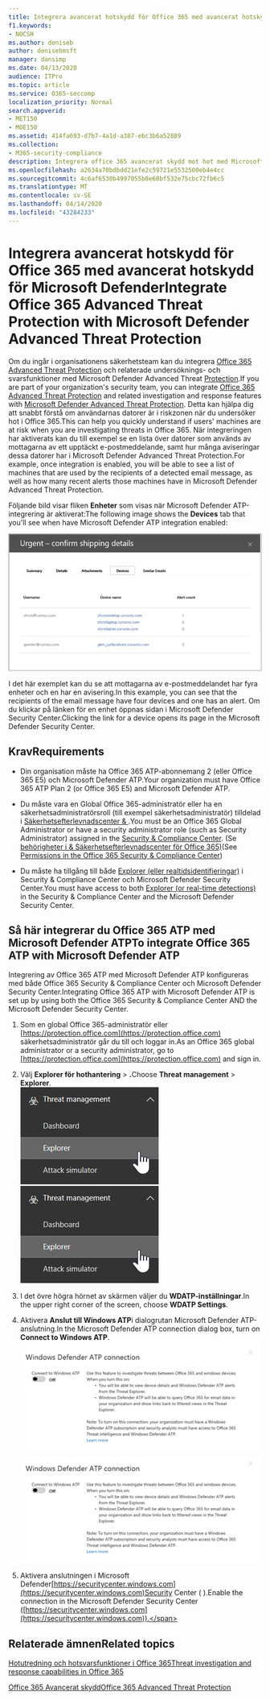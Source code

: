 ```yaml
---
title: Integrera avancerat hotskydd för Office 365 med avancerat hotskydd för Microsoft Defender
f1.keywords:
- NOCSH
ms.author: deniseb
author: denisebmsft
manager: dansimp
ms.date: 04/13/2020
audience: ITPro
ms.topic: article
ms.service: O365-seccomp
localization_priority: Normal
search.appverid:
- MET150
- MOE150
ms.assetid: 414fa693-d7b7-4a1d-a387-ebc3b6a52889
ms.collection:
- M365-security-compliance
description: Integrera office 365 avancerat skydd mot hot med Microsoft Defender Advanced Threat Protection för att se mer detaljerad information om hothantering.
ms.openlocfilehash: a2634a70bdbdd21efe2c59721e5532500eb4e4cc
ms.sourcegitcommit: 4c6af6530b4997055b8e60bf532e75cbc72fb6c5
ms.translationtype: MT
ms.contentlocale: sv-SE
ms.lasthandoff: 04/14/2020
ms.locfileid: "43284233"
---
```

# <a name="integrate-office-365-advanced-threat-protection-with-microsoft-defender-advanced-threat-protection"></a><span data-ttu-id="218b6-103">Integrera avancerat hotskydd för Office 365 med avancerat hotskydd för Microsoft Defender</span><span class="sxs-lookup"><span data-stu-id="218b6-103">Integrate Office 365 Advanced Threat Protection with Microsoft Defender Advanced Threat Protection</span></span>

<span data-ttu-id="218b6-104">Om du ingår i organisationens säkerhetsteam kan du integrera [Office 365 Advanced Threat Protection](office-365-atp.md) och relaterade undersöknings- och svarsfunktioner med Microsoft Defender Advanced Threat [Protection](https://docs.microsoft.com/windows/security/threat-protection/microsoft-defender-atp/microsoft-defender-advanced-threat-protection).</span><span class="sxs-lookup"><span data-stu-id="218b6-104">If you are part of your organization's security team, you can integrate [Office 365 Advanced Threat Protection](office-365-atp.md) and related investigation and response features with [Microsoft Defender Advanced Threat Protection](https://docs.microsoft.com/windows/security/threat-protection/microsoft-defender-atp/microsoft-defender-advanced-threat-protection).</span></span> <span data-ttu-id="218b6-105">Detta kan hjälpa dig att snabbt förstå om användarnas datorer är i riskzonen när du undersöker hot i Office 365.</span><span class="sxs-lookup"><span data-stu-id="218b6-105">This can help you quickly understand if users' machines are at risk when you are investigating threats in Office 365.</span></span> <span data-ttu-id="218b6-106">När integreringen har aktiverats kan du till exempel se en lista över datorer som används av mottagarna av ett upptäckt e-postmeddelande, samt hur många aviseringar dessa datorer har i Microsoft Defender Advanced Threat Protection.</span><span class="sxs-lookup"><span data-stu-id="218b6-106">For example, once integration is enabled, you will be able to see a list of machines that are used by the recipients of a detected email message, as well as how many recent alerts those machines have in Microsoft Defender Advanced Threat Protection.</span></span>
  
<span data-ttu-id="218b6-107">Följande bild visar fliken **Enheter** som visas när Microsoft Defender ATP-integrering är aktiverat:</span><span class="sxs-lookup"><span data-stu-id="218b6-107">The following image shows the **Devices** tab that you'll see when have Microsoft Defender ATP integration enabled:</span></span>
  
![När Microsoft Defender ATP är aktiverat kan du se en lista över enheter med aviseringar.](../../media/fec928ea-8f0c-44d7-80b9-a2e0a8cd4e89.PNG)
  
<span data-ttu-id="218b6-109">I det här exemplet kan du se att mottagarna av e-postmeddelandet har fyra enheter och en har en avisering.</span><span class="sxs-lookup"><span data-stu-id="218b6-109">In this example, you can see that the recipients of the email message have four devices and one has an alert.</span></span> <span data-ttu-id="218b6-110">Om du klickar på länken för en enhet öppnas sidan i Microsoft Defender Security Center.</span><span class="sxs-lookup"><span data-stu-id="218b6-110">Clicking the link for a device opens its page in the Microsoft Defender Security Center.</span></span>
  
## <a name="requirements"></a><span data-ttu-id="218b6-111">Krav</span><span class="sxs-lookup"><span data-stu-id="218b6-111">Requirements</span></span>

- <span data-ttu-id="218b6-112">Din organisation måste ha Office 365 ATP-abonnemang 2 (eller Office 365 E5) och Microsoft Defender ATP.</span><span class="sxs-lookup"><span data-stu-id="218b6-112">Your organization must have Office 365 ATP Plan 2 (or Office 365 E5) and Microsoft Defender ATP.</span></span>
    
- <span data-ttu-id="218b6-113">Du måste vara en Global Office 365-administratör eller ha en säkerhetsadministratörsroll (till exempel säkerhetsadministratör) tilldelad i [Säkerhetsefterlevnadscenter &amp; ](https://protection.office.com).</span><span class="sxs-lookup"><span data-stu-id="218b6-113">You must be an Office 365 Global Administrator or have a security administrator role (such as Security Administrator) assigned in the [Security &amp; Compliance Center](https://protection.office.com).</span></span> <span data-ttu-id="218b6-114">(Se [behörigheter i &amp; Säkerhetsefterlevnadscenter för Office 365)](permissions-in-the-security-and-compliance-center.md)</span><span class="sxs-lookup"><span data-stu-id="218b6-114">(See [Permissions in the Office 365 Security &amp; Compliance Center](permissions-in-the-security-and-compliance-center.md))</span></span>
    
- <span data-ttu-id="218b6-115">Du måste ha tillgång till både [Explorer (eller realtidsidentifieringar)](threat-explorer.md) i Security & Compliance Center och Microsoft Defender Security Center.</span><span class="sxs-lookup"><span data-stu-id="218b6-115">You must have access to both [Explorer (or real-time detections)](threat-explorer.md) in the Security & Compliance Center and the Microsoft Defender Security Center.</span></span>
    
## <a name="to-integrate-office-365-atp-with-microsoft-defender-atp"></a><span data-ttu-id="218b6-116">Så här integrerar du Office 365 ATP med Microsoft Defender ATP</span><span class="sxs-lookup"><span data-stu-id="218b6-116">To integrate Office 365 ATP with Microsoft Defender ATP</span></span>

<span data-ttu-id="218b6-117">Integrering av Office 365 ATP med Microsoft Defender ATP konfigureras med både Office 365 Security & Compliance Center och Microsoft Defender Security Center.</span><span class="sxs-lookup"><span data-stu-id="218b6-117">Integrating Office 365 ATP with Microsoft Defender ATP is set up by using both the Office 365 Security & Compliance Center AND the Microsoft Defender Security Center.</span></span>
  
1. <span data-ttu-id="218b6-118">Som en global Office 365-administratör eller [https://protection.office.com](https://protection.office.com) säkerhetsadministratör går du till och loggar in.</span><span class="sxs-lookup"><span data-stu-id="218b6-118">As an Office 365 global administrator or a security administrator, go to [https://protection.office.com](https://protection.office.com) and sign in.</span></span>
    
2. <span data-ttu-id="218b6-119">Välj **Explorer för hothantering** \> **.**</span><span class="sxs-lookup"><span data-stu-id="218b6-119">Choose **Threat management** \> **Explorer**.</span></span><br><span data-ttu-id="218b6-120">![Explorer på menyn Hothantering](../../media/ThreatMgmt-Explorer-nav.png)</span><span class="sxs-lookup"><span data-stu-id="218b6-120">![Explorer in Threat Management menu](../../media/ThreatMgmt-Explorer-nav.png)</span></span><br>
    
3. <span data-ttu-id="218b6-121">I det övre högra hörnet av skärmen väljer du **WDATP-inställningar**.</span><span class="sxs-lookup"><span data-stu-id="218b6-121">In the upper right corner of the screen, choose **WDATP Settings**.</span></span>
    
4. <span data-ttu-id="218b6-122">Aktivera **Anslut till Windows ATP**i dialogrutan Microsoft Defender ATP-anslutning.</span><span class="sxs-lookup"><span data-stu-id="218b6-122">In the Microsoft Defender ATP connection dialog box, turn on **Connect to Windows ATP**.</span></span><br><span data-ttu-id="218b6-123">![Microsoft Defender ATP-anslutning](../../media/Explorer-WDATPConnection-dialog.png)</span><span class="sxs-lookup"><span data-stu-id="218b6-123">![Microsoft Defender ATP connection](../../media/Explorer-WDATPConnection-dialog.png)</span></span><br>
    
5. <span data-ttu-id="218b6-124">Aktivera anslutningen i Microsoft Defender[https://securitycenter.windows.com](https://securitycenter.windows.com)Security Center ( ).</span><span class="sxs-lookup"><span data-stu-id="218b6-124">Enable the connection in the Microsoft Defender Security Center ([https://securitycenter.windows.com](https://securitycenter.windows.com)).</span></span>

## <a name="related-topics"></a><span data-ttu-id="218b6-125">Relaterade ämnen</span><span class="sxs-lookup"><span data-stu-id="218b6-125">Related topics</span></span>

[<span data-ttu-id="218b6-126">Hotutredning och hotsvarsfunktioner i Office 365</span><span class="sxs-lookup"><span data-stu-id="218b6-126">Threat investigation and response capabilities in Office 365</span></span>](office-365-ti.md)
  
[<span data-ttu-id="218b6-127">Office 365 Avancerat skydd</span><span class="sxs-lookup"><span data-stu-id="218b6-127">Office 365 Advanced Threat Protection</span></span>](office-365-atp.md)
  

